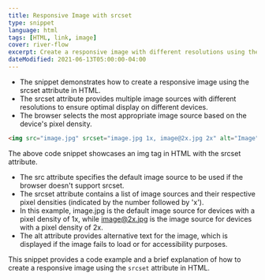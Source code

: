 ```yaml
---
title: Responsive Image with srcset
type: snippet
language: html
tags: [HTML, link, image]
cover: river-flow
excerpt: Create a responsive image with different resolutions using the srcset attribute in HTML.
dateModified: 2021-06-13T05:00:00-04:00
---
```


- The snippet demonstrates how to create a responsive image using the srcset attribute in HTML.
- The srcset attribute provides multiple image sources with different resolutions to ensure 
  optimal display on different devices.
- The browser selects the most appropriate image source based on the device's pixel density.

```html
<img src="image.jpg" srcset="image.jpg 1x, image@2x.jpg 2x" alt="Image">
```

The above code snippet showcases an img tag in HTML with the srcset attribute.

- The src attribute specifies the default image source to be used if the browser doesn't support srcset.
- The srcset attribute contains a list of image sources and their respective pixel densities (indicated by the number followed by 'x').
- In this example, image.jpg is the default image source for devices with a pixel density of 1x, while image@2x.jpg is the image source for devices with a pixel density of 2x.
- The alt attribute provides alternative text for the image, which is displayed if the image fails to load or for accessibility purposes.

This snippet provides a code example and a brief explanation of how to create a responsive image using the `srcset` attribute in HTML.